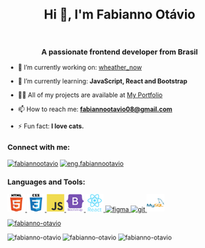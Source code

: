 <h1 align="center">Hi 👋, I'm Fabianno Otávio<br><br></h1>

<h3 align="center">A passionate frontend developer from Brasil<br></h3>



- 🔭 I’m currently working on: [wheather_now](https://github.com/Fabianno-Otavio/weather_now)

- 🌱 I’m currently learning: **JavaScript, React and Bootstrap**

- 👨‍💻 All of my projects are available at [My Portfolio](https://fabianno-otavio.github.io/)

- 📫 How to reach me: **fabiannootavio08@gmail.com**

- ⚡ Fun fact: **I love cats.**

<h3 align="left">Connect with me:</h3>
<p align="left">
<a href="https://linkedin.com/in/fabiannootavio" target="blank"><img align="center" src="https://raw.githubusercontent.com/rahuldkjain/github-profile-readme-generator/master/src/images/icons/Social/linked-in-alt.svg" alt="fabiannootavio" height="30" width="40" /></a>
<a href="https://instagram.com/eng.fabiannootavio" target="blank"><img align="center" src="https://raw.githubusercontent.com/rahuldkjain/github-profile-readme-generator/master/src/images/icons/Social/instagram.svg" alt="eng.fabiannootavio" height="30" width="40" /></a>
</p>

<h3 align="left">Languages and Tools:</h3>

<p align="left"> 
  
   <a href="https://www.w3.org/html/" target="_blank" rel="noreferrer"> 
    <img src="https://raw.githubusercontent.com/devicons/devicon/master/icons/html5/html5-original-wordmark.svg" alt="html5" width="40" height="40"/> 
  </a> 
  
  <a href="https://www.w3schools.com/css/" target="_blank" rel="noreferrer">
    <img src="https://raw.githubusercontent.com/devicons/devicon/master/icons/css3/css3-original-wordmark.svg" alt="css3" width="40" height="40"/> 
  </a> 
  
  <a href="https://developer.mozilla.org/en-US/docs/Web/JavaScript" target="_blank" rel="noreferrer"> 
    <img src="https://raw.githubusercontent.com/devicons/devicon/master/icons/javascript/javascript-original.svg" alt="javascript" width="40" height="40"/> 
  </a> 
  
  <a href="https://getbootstrap.com" target="_blank" rel="noreferrer"> 
    <img src="https://raw.githubusercontent.com/devicons/devicon/master/icons/bootstrap/bootstrap-plain-wordmark.svg" alt="bootstrap" width="40" height="40"/> 
  </a> 

  <a href="https://reactjs.org/" target="_blank" rel="noreferrer"> 
    <img src="https://raw.githubusercontent.com/devicons/devicon/master/icons/react/react-original-wordmark.svg" alt="react" width="40" height="40"/> 
  </a> 

  <a href="https://www.figma.com/" target="_blank" rel="noreferrer"> 
    <img src="https://www.vectorlogo.zone/logos/figma/figma-icon.svg" alt="figma" width="40" height="40"/> 
  </a> 

  <a href="https://git-scm.com/" target="_blank" rel="noreferrer"> 
    <img src="https://www.vectorlogo.zone/logos/git-scm/git-scm-icon.svg" alt="git" width="40" height="40"/> 
  </a> 

  <a href="https://www.mysql.com/" target="_blank" rel="noreferrer"> 
    <img src="https://raw.githubusercontent.com/devicons/devicon/master/icons/mysql/mysql-original-wordmark.svg" alt="mysql" width="40" height="40"/> 
  </a> 
  
</p>

<p align="left"> 
  <a href="https://github.com/ryo-ma/github-profile-trophy"><img src="https://github-profile-trophy.vercel.app/?username=fabianno-otavio" alt="fabianno-otavio" /></a>
</p>

<img align="center" src="https://github-readme-stats.vercel.app/api/top-langs?username=fabianno-otavio&show_icons=true&locale=en&layout=compact" alt="fabianno-otavio"/>

<img align="center" src="https://github-readme-stats.vercel.app/api?username=fabianno-otavio&show_icons=true&locale=en" alt="fabianno-otavio" />

<img align="center" src="https://github-readme-streak-stats.herokuapp.com/?user=fabianno-otavio&" alt="fabianno-otavio" />
